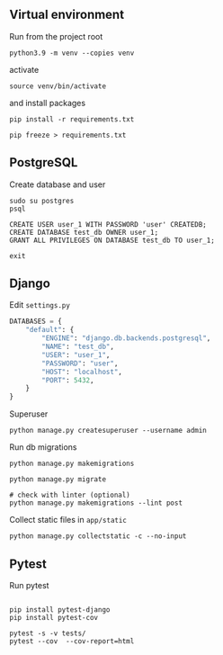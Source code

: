 Virtual environment
----
Run from the project root
```shell
python3.9 -m venv --copies venv
```
activate
```shell
source venv/bin/activate
```

and install packages
      
```shell
pip install -r requirements.txt

pip freeze > requirements.txt
```


PostgreSQL
----
Create database and user
```shell
sudo su postgres
psql
```
```postgresql
CREATE USER user_1 WITH PASSWORD 'user' CREATEDB;
CREATE DATABASE test_db OWNER user_1;
GRANT ALL PRIVILEGES ON DATABASE test_db TO user_1;
```
```shell
exit
```

Django
----
Edit `settings.py`
```python
DATABASES = {
    "default": {
        "ENGINE": "django.db.backends.postgresql",
        "NAME": "test_db",
        "USER": "user_1",
        "PASSWORD": "user",
        "HOST": "localhost",
        "PORT": 5432,
    }
}
```

Superuser
```shell
python manage.py createsuperuser --username admin
```
    

Run db migrations
```shell
python manage.py makemigrations
```
```shell
python manage.py migrate
```
```shell
# check with linter (optional)
python manage.py makemigrations --lint post
```



Collect static files in `app/static`
```shell
python manage.py collectstatic -c --no-input
```

Pytest
----
Run pytest
```shell

pip install pytest-django
pip install pytest-cov

pytest -s -v tests/
pytest --cov  --cov-report=html


```



